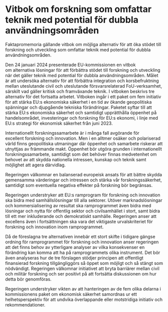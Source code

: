 # Vitbok om forskning som omfattar teknik med potential för dubbla användningsområden

Faktapromemoria gällande vitbok om möjliga alternativ för att öka stödet till forskning och utveckling som omfattar teknik med potential för dubbla användningsområden.

Den 24 januari 2024 presenterade EU-kommissionen en vitbok om alternativa lösningar för att förbättra stödet till forskning och utveckling när det gäller teknik med potential för dubbla användningsområden. Målet är att undersöka alternativ för att förbättra integration och korsbefruktning mellan uteslutande civil och uteslutande försvarsrelaterad FoU-verksamhet, särskilt vad gäller kritisk och framväxande teknik. I vitboken beskrivs tre alternativ för det fortsatta arbetet. Vitboken ingår i ett paket om fem initiativ för att stärka EU:s ekonomiska säkerhet i en tid av ökande geopolitiska spänningar och djupgående tekniska förändringar. Paketet syftar till att stärka EU:s ekonomiska säkerhet och samtidigt upprätthålla öppenhet på handelsområdet, investeringar och forskning för EU:s ekonomi, i linje med EU:s strategi för ekonomisk säkerhet från juni 2023.

Internationellt forskningssamarbete är i många fall avgörande för excellent forskning och innovation. Men i en alltmer osäker och polariserad värld finns geopolitiska utmaningar där öppenhet och samarbete riskerar att utnyttjas av främmande makt. Öppenhet bör utgöra grunden i internationellt forskningssamarbete, samtidigt som det behöver finnas medvetenhet om behovet av att skydda nationella intressen, kunskap och teknik samt möjlighet att agera därvidlag.

Regeringen välkomnar en balanserad europeisk ansats för att bättre skydda gemensamma värderingar och intressen och stärka vår forskningssäkerhet, samtidigt som eventuella negativa effekter på forskning bör begränsas.

Regeringen understryker att EU:s ramprogram för forskning och innovation ska bidra med samhällslösningar till alla sektorer. Utöver marknadslösningar och kommersialisering av resultat ska ramprogrammet även bidra med lösningar och nytta för offentlig sektor och civilsamhället i stort, samt bidra till ett mer inkluderande och demokratiskt samhälle. Regeringen anser att excellens även i fortsättningen ska vara det viktigaste urvalskriteriet för forskning och innovation inom ramprogrammet.

Då de föreslagna tre alternativen innebär ett stort skifte i tidigare gängse ordning för ramprogrammet för forskning och innovation anser regeringen att det finns behov av ytterligare analyser av vilka konsekvenser en förändring kan komma att ha på ramprogrammets olika instrument. Det bör även analyseras hur de tre förslagen stödjer principen att offentligt finansierad forskning tillgängliggörs så öppet som möjligt och så stängt som nödvändigt. Regeringen välkomnar initiativet att bryta barriärer mellan civil och militär forskning och ser positivt på att fortsätta diskussionen om hur detta bör genomföras.

Regeringen understryker vikten av att hanteringen av de fem olika delarna i kommissionens paket om ekonomisk säkerhet samordnas ur ett helhetsperspektiv för att undvika överlappande eller motstridiga initiativ och rekommendationer.
